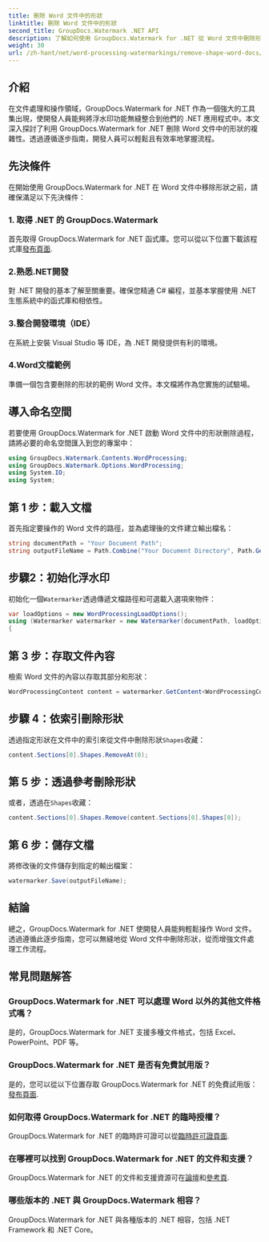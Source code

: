 ```yaml
---
title: 刪除 Word 文件中的形狀
linktitle: 刪除 Word 文件中的形狀
second_title: GroupDocs.Watermark .NET API
description: 了解如何使用 GroupDocs.Watermark for .NET 從 Word 文件中刪除形狀。簡單、有效率、強大的文件操作。
weight: 30
url: /zh-hant/net/word-processing-watermarkings/remove-shape-word-docs/
---
```

## 介紹
在文件處理和操作領域，GroupDocs.Watermark for .NET 作為一個強大的工具集出現，使開發人員能夠將浮水印功能無縫整合到他們的 .NET 應用程式中。本文深入探討了利用 GroupDocs.Watermark for .NET 刪除 Word 文件中的形狀的複雜性。透過遵循逐步指南，開發人員可以輕鬆且有效率地掌握流程。
## 先決條件
在開始使用 GroupDocs.Watermark for .NET 在 Word 文件中移除形狀之前，請確保滿足以下先決條件：
### 1. 取得 .NET 的 GroupDocs.Watermark
首先取得 GroupDocs.Watermark for .NET 函式庫。您可以從以下位置下載該程式庫[發布頁面](https://releases.groupdocs.com/Watermark/net/).
### 2.熟悉.NET開發
對 .NET 開發的基本了解至關重要。確保您精通 C# 編程，並基本掌握使用 .NET 生態系統中的函式庫和相依性。
### 3.整合開發環境（IDE）
在系統上安裝 Visual Studio 等 IDE，為 .NET 開發提供有利的環境。 
### 4.Word文檔範例
準備一個包含要刪除的形狀的範例 Word 文件。本文檔將作為您實施的試驗場。

## 導入命名空間
若要使用 GroupDocs.Watermark for .NET 啟動 Word 文件中的形狀刪除過程，請將必要的命名空間匯入到您的專案中：
```csharp
using GroupDocs.Watermark.Contents.WordProcessing;
using GroupDocs.Watermark.Options.WordProcessing;
using System.IO;
using System;
```
## 第 1 步：載入文檔
首先指定要操作的 Word 文件的路徑，並為處理後的文件建立輸出檔名：
```csharp
string documentPath = "Your Document Path";
string outputFileName = Path.Combine("Your Document Directory", Path.GetFileName(documentPath));
```
## 步驟2：初始化浮水印
初始化一個`Watermarker`透過傳遞文檔路徑和可選載入選項來物件：
```csharp
var loadOptions = new WordProcessingLoadOptions();
using (Watermarker watermarker = new Watermarker(documentPath, loadOptions))
{
```
## 第 3 步：存取文件內容
檢索 Word 文件的內容以存取其部分和形狀：
```csharp
WordProcessingContent content = watermarker.GetContent<WordProcessingContent>();
```
## 步驟 4：依索引刪除形狀
透過指定形狀在文件中的索引來從文件中刪除形狀`Shapes`收藏：
```csharp
content.Sections[0].Shapes.RemoveAt(0);
```
## 第 5 步：透過參考刪除形狀
或者，透過在`Shapes`收藏：
```csharp
content.Sections[0].Shapes.Remove(content.Sections[0].Shapes[0]);
```
## 第 6 步：儲存文檔
將修改後的文件儲存到指定的輸出檔案：
```csharp
watermarker.Save(outputFileName);
```

## 結論
總之，GroupDocs.Watermark for .NET 使開發人員能夠輕鬆操作 Word 文件。透過遵循此逐步指南，您可以無縫地從 Word 文件中刪除形狀，從而增強文件處理工作流程。
## 常見問題解答
### GroupDocs.Watermark for .NET 可以處理 Word 以外的其他文件格式嗎？
是的，GroupDocs.Watermark for .NET 支援多種文件格式，包括 Excel、PowerPoint、PDF 等。
### GroupDocs.Watermark for .NET 是否有免費試用版？
是的，您可以從以下位置存取 GroupDocs.Watermark for .NET 的免費試用版：[發布頁面](https://releases.groupdocs.com/).
### 如何取得 GroupDocs.Watermark for .NET 的臨時授權？
 GroupDocs.Watermark for .NET 的臨時許可證可以從[臨時許可證頁面](https://purchase.groupdocs.com/temporary-license/).
### 在哪裡可以找到 GroupDocs.Watermark for .NET 的文件和支援？
 GroupDocs.Watermark for .NET 的文件和支援資源可在[論壇](https://forum.groupdocs.com/c/watermark/19)和[參考頁](https://tutorials.groupdocs.com/Watermark/net/).
### 哪些版本的 .NET 與 GroupDocs.Watermark 相容？
GroupDocs.Watermark for .NET 與各種版本的 .NET 相容，包括 .NET Framework 和 .NET Core。